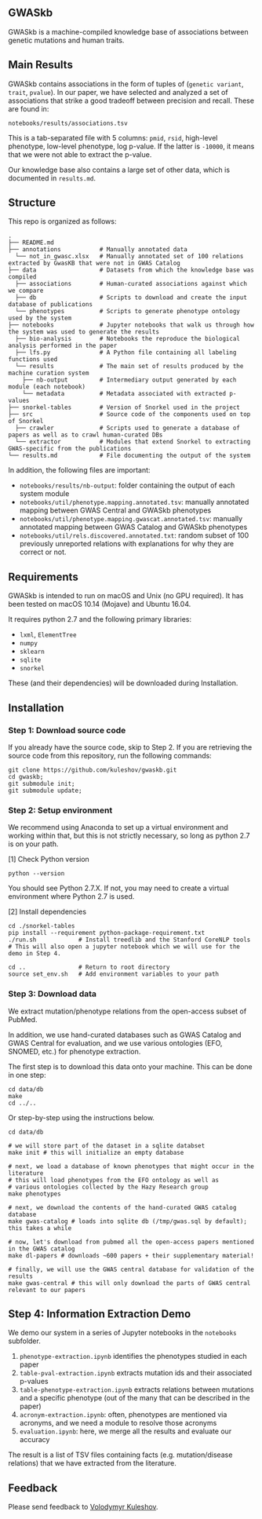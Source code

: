 GWASkb
------

GWASkb is a machine-compiled knowledge base of associations between genetic mutations and human traits.

## Main Results

GWASkb contains associations in the form of tuples of (`genetic variant`, `trait`, `pvalue`). In our paper, we have selected and analyzed a set of associations that strike a good tradeoff between precision and recall.
These are found in: 

```
notebooks/results/associations.tsv
```

This is a tab-separated file with 5 columns: `pmid`, `rsid`, high-level phenotype, low-level phenotype, log p-value. If the latter is `-10000`, it means that we were not able to extract the p-value.

Our knowledge base also contains a large set of other data, which is documented in `results.md`.

## Structure

This repo is organized as follows:

```
.
├── README.md
├── annotations           # Manually annotated data
  └── not_in_gwasc.xlsx   # Manually annotated set of 100 relations extracted by GwasKB that were not in GWAS Catalog
├── data                  # Datasets from which the knowledge base was compiled 
  ├── associations        # Human-curated associations against which we compare
  ├── db                  # Scripts to download and create the input database of publications
  └── phenotypes          # Scripts to generate phenotype ontology used by the system
├── notebooks             # Jupyter notebooks that walk us through how the system was used to generate the results
  ├── bio-analysis        # Notebooks the reproduce the biological analysis performed in the paper
  ├── lfs.py              # A Python file containing all labeling functions used
  └── results             # The main set of results produced by the machine curation system
    ├── nb-output         # Intermediary output generated by each module (each notebook)
    └── metadata          # Metadata associated with extracted p-values
├── snorkel-tables        # Version of Snorkel used in the project
├── src                   # Source code of the components used on top of Snorkel
  ├── crawler             # Scripts used to generate a database of papers as well as to crawl human-curated DBs
  └── extractor           # Modules that extend Snorkel to extracting GWAS-specific from the publications
└── results.md            # File documenting the output of the system
```

In addition, the following files are important:

* `notebooks/results/nb-output`: folder containing the output of each system module
* `notebooks/util/phenotype.mapping.annotated.tsv`: manually annotated mapping between GWAS Central and GWASkb phenotypes
* `notebooks/util/phenotype.mapping.gwascat.annotated.tsv`: manually annotated mapping between GWAS Catalog and GWASkb phenotypes
* `notebooks/util/rels.discovered.annotated.txt`: random subset of 100 previously unreported relations with explanations for why they are correct or not.

## Requirements

GWASkb is intended to run on macOS and Unix (no GPU required).
It has been tested on macOS 10.14 (Mojave) and Ubuntu 16.04.

It requires python 2.7 and the following primary libraries:

* `lxml`, `ElementTree`
* `numpy`
* `sklearn`
* `sqlite`
* `snorkel`

These (and their dependencies) will be downloaded during Installation.

## Installation

### Step 1: Download source code
If you already have the source code, skip to Step 2.
If you are retrieving the source code from this repository, run the following commands:

```
git clone https://github.com/kuleshov/gwaskb.git
cd gwaskb;
git submodule init;
git submodule update;
```

### Step 2: Setup environment
We recommend using Anaconda to set up a virtual environment and working within that, 
but this is not strictly necessary, so long as python 2.7 is on your path.

[1] Check Python version
```
python --version
```
You should see Python 2.7.X. 
If not, you may need to create a virtual environment where Python 2.7 is used.

[2] Install dependencies
```
cd ./snorkel-tables
pip install --requirement python-package-requirement.txt
./run.sh            # Install treedlib and the Stanford CoreNLP tools
# This will also open a jupyter notebook which we will use for the demo in Step 4.

cd ..               # Return to root directory
source set_env.sh   # Add environment variables to your path
```

### Step 3: Download data
We extract mutation/phenotype relations from the open-access subset of PubMed.

In addition, we use hand-curated databases such as GWAS Catalog and GWAS Central for evaluation, and we use various ontologies (EFO, SNOMED, etc.) for phenotype extraction.

The first step is to download this data onto your machine. 
This can be done in one step:
```
cd data/db
make
cd ../..
```
Or step-by-step using the instructions below.

```
cd data/db

# we will store part of the dataset in a sqlite databset
make init # this will initialize an empty database

# next, we load a database of known phenotypes that might occur in the literature
# this will load phenotypes from the EFO ontology as well as 
# various ontologies collected by the Hazy Research group
make phenotypes

# next, we download the contents of the hand-curated GWAS catalog database 
make gwas-catalog # loads into sqlite db (/tmp/gwas.sql by default); this takes a while

# now, let's download from pubmed all the open-access papers mentioned in the GWAS catalog
make dl-papers # downloads ~600 papers + their supplementary material!

# finally, we will use the GWAS central database for validation of the results
make gwas-central # this will only download the parts of GWAS central relevant to our papers
```

## Step 4: Information Extraction Demo

We demo our system in a series of Jupyter notebooks in the `notebooks` subfolder.

1. `phenotype-extraction.ipynb` identifies the phenotypes studied in each paper
2. `table-pval-extraction.ipynb` extracts mutation ids and their associated p-values
3. `table-phenotype-extraction.ipynb` extracts relations between mutations and a specific phenotype (out of the many that can be described in the paper)
4. `acronym-extraction.ipynb`: often, phenotypes are mentioned via acronyms, and we need a module to resolve those acronyms
5. `evaluation.ipynb`: here, we merge all the results and evaluate our accuracy

The result is a list of TSV files containing facts (e.g. mutation/disease relations) that we have extracted from the literature.  

## Feedback

Please send feedback to [Volodymyr Kuleshov](http://web.stanford.edu/~kuleshov/).
